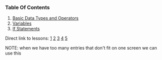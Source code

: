 ### Table Of Contents

1. [Basic Data Types and Operators](#basic-data-types)
1. [Variables](#variables)
1. [If Statements](#if)

Direct link to lessons: [1](#lesson1) [2](#lesson2) [3](#lesson3) [4](#lesson4) [5](#lesson5)

NOTE: when we have too many entries that don't fit on one screen we can use this <!-- .slide: style="font-size:80%" -->
